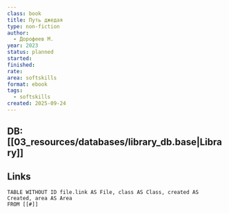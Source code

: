 ```yaml
---
class: book
title: Путь джедая
type: non-fiction
author:
  - Дорофеев М.
year: 2023
status: planned
started:
finished:
rate:
area: softskills
format: ebook
tags:
  - softskills
created: 2025-09-24
---
```

## DB: [[03_resources/databases/library_db.base|Library]]

## Links

```dataview
TABLE WITHOUT ID file.link AS File, class AS Class, created AS Created, area AS Area
FROM [[#]]
````